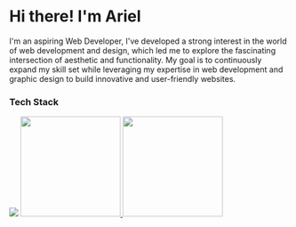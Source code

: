  <h1>Hi there! I'm Ariel</h1> 
<p>I'm an aspiring Web Developer, I've developed a strong interest in the world of web development and design, which led me to explore the fascinating intersection of aesthetic and functionality. My goal is to continuously expand my skill set while leveraging my expertise in web development and graphic design to build innovative and user-friendly websites.</p>

### Tech Stack
<img src="https://skillicons.dev/icons?i=html,css,js,react,git,github,photoshop,figma,vscode&theme=dark&perline=10" />

<a href="https://github.com/yapariel">
  <img height="180em" src="https://github-readme-stats.vercel.app/api?username=yapariel&theme=dark&show_icons=true" />
  <img height="180em" src="[https://github-readme-stats.vercel.app/api/top-langs/?username=yapariel&dark=black&layout=compact](https://github-readme-stats.vercel.app/api/top-langs/?username=yapariel&theme=dark&hide_border=false&include_all_commits=true&count_private=true&layout=compact)https://github-readme-stats.vercel.app/api/top-langs/?username=yapariel&theme=dark&hide_border=false&include_all_commits=true&count_private=true&layout=compact" />
</a>
                       

